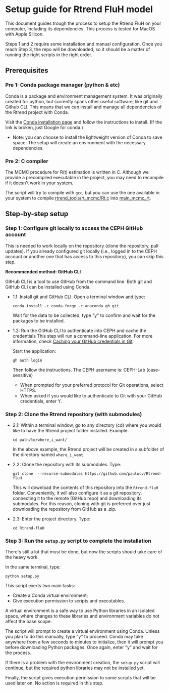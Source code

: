 # Setup guide for Rtrend FluH model

This document guides trough the process to setup the Rtrend FluH on your computer, including its dependencies. 
This process is tested for MacOS with Apple Silicon.

Steps 1 and 2 require some installation and manual configuration. Once you reach Step 3, the repo will be downloaded, so it should be a matter of running the right scripts in the right order.

## Prerequisites

### Pre 1: Conda package manager (python & etc)
Conda is a package and environment management system. It was originally created for python, but currently spans other useful software, like git and Github CLI. This means that we can install and manage all dependencies of the Rtrend project with Conda.

Visit the [Conda installation page](https://docs.conda.io/projects/conda/en/stable/user-guide/install/) and follow the instructions to install. (If the link is broken, just Google for conda.)

* Note: you can choose to install the lightweight version of Conda to save space. The setup will create an environment with the necessary dependencies.

### Pre 2: C compiler
The MCMC procedure for R(t) estimation is written in C. Although we provide a precompiled executable in the project, you may need to recompile if it doesn't work in your system. 

The script will try to compile with `gcc`, but you can use the one available in your system to compile [rtrend_tools/rt_mcmc/Rt.c](../rtrend_tools/rt_mcmc/Rt.c) into [main_mcmc_rt](../main_mcmc_rt).


## Step-by-step setup

### Step 1: Configure git locally to access the CEPH GitHub account

This is needed to work locally on the repository (clone the repository, pull updates). If you already configured git locally (i.e., logged in to the CEPH account or another one that has access to this repository), you can skip this step.

**Recommended method: GitHub CLI**

GitHub CLI is a tool to use GitHub from the command line. Both git and GitHub CLI can be installed using Conda.

* 1.1: Install git and GitHub CLI. Open a terminal window and type:
    ```
    conda install -c conda-forge -c anaconda gh git
    ```
    Wait for the data to be collected, type "y" to confirm and wait for the packages to be installed.

* 1.2: Run the GitHub CLI to authenticate into CEPH and cache the credentials
    This step will run a command-line application. For more information, check [Caching your GitHub credentials in Git](https://docs.github.com/en/get-started/getting-started-with-git/caching-your-github-credentials-in-git). 

    Start the application:
    ```
    gh auth login
    ```

    Then follow the instructions. The CEPH username is: CEPH-Lab (case-sensitive)
    * When prompted for your preferred protocol for Git operations, select HTTPS.
    * When asked if you would like to authenticate to Git with your GitHub credentials, enter Y.

    
### Step 2: Clone the Rtrend repository (with submodules)

* 2.1: Within a terminal window, go to any directory (cd) where you would like to have the Rtrend project folder installed. Example:
    
    ```
    cd path/to/where_i_want/
    ```
    In the above example, the Rtrend project will be created in a subfolder of the directory named `where_i_want`.

* 2.2: Clone the repository with its submodules. Type:
    ```
    git clone  --recurse-submodules https://github.com/paulocv/Rtrend-fluH
    ```
    This will download the contents of this repository into the `Rtrend-fluH` folder. Conveniently, it will also configure it as a git repository, connecting it to the remote (GitHub repo) and downloading its submodules. For this reason, cloning with git is preferred over just downloading the repository from GitHub as a .zip.

* 2.3: Enter the project directory. Type:
    ```
    cd Rtrend-fluH 
    ```


### Step 3: Run the `setup.py` script to complete the installation

There's still a lot that must be done, but now the scripts should take care of the heavy work.

In the same terminal, type: 
```
python setup.py
```

This script exerts two main tasks:

* Create a Conda virtual environment;
* Give execution permission to scripts and executables.

A virtual environment is a safe way to use Python libraries in an isolated space, where changes to these libraries and environment variables do not affect the base scope. 

The script will prompt to create a virtual environment using Conda. Unless you plan to do this manually, type "y" to proceed. Conda may take anywhere from a few seconds to minutes to initialize, then it will prompt you before downloading Python packages. Once again, enter "y" and wait for the process.

If there is a problem with the environment creation, the `setup.py` script will continue, but the required python libraries may not be installed yet.

Finally, the script gives execution permission to some scripts that will be used later on. No action is required in this step.
